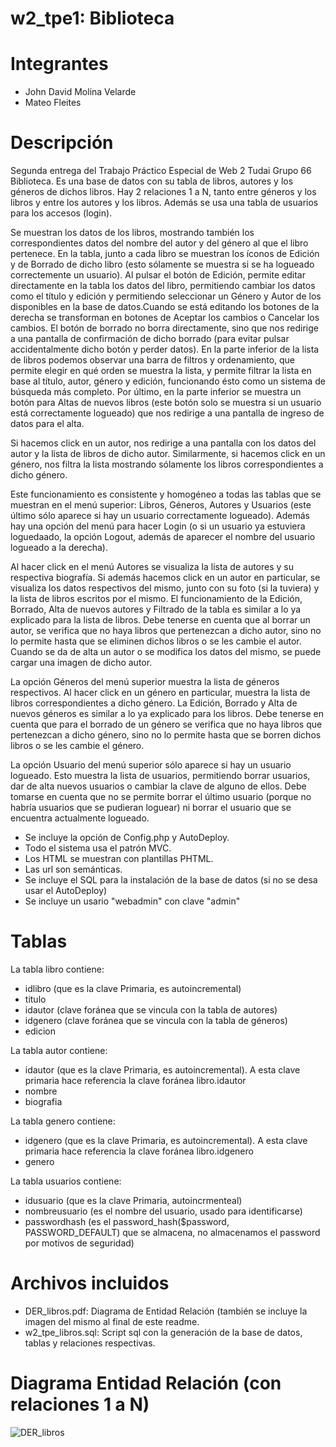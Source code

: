 # w2_tpe1: Biblioteca

# Integrantes
  * John David Molina Velarde
  * Mateo Fleites

# Descripción
Segunda entrega del Trabajo Práctico Especial de Web 2 Tudai Grupo 66 Biblioteca.
Es una base de datos con su tabla de libros, autores y los géneros de dichos libros. Hay 2 relaciones 1 a N, tanto entre géneros y los libros y entre los autores y los libros. Además se usa una tabla de usuarios para los accesos (login).

Se muestran los datos de los libros, mostrando también los correspondientes datos del nombre del autor y del género al que el libro pertenece. En la tabla, junto a cada libro se muestran los íconos de Edición y de Borrado de dicho libro (esto sólamente se muestra si se ha logueado correctemente un usuario). Al pulsar el botón de Edición, permite editar directamente en la tabla los datos del libro, permitiendo cambiar los datos como el título y edición y permitiendo seleccionar un Género y Autor de los disponibles en la base de datos.Cuando se está editando los botones de la derecha se transforman en botones de Aceptar los cambios o Cancelar los cambios. El botón de borrado no borra directamente, sino que nos redirige a una pantalla de confirmación de dicho borrado (para evitar pulsar accidentalmente dicho botón y perder datos). En la parte inferior de la lista de libros podemos observar una barra de filtros y ordenamiento, que permite elegir en qué orden se muestra la lista, y permite filtrar la lista en base al título, autor, género y edición, funcionando ésto como un sistema de búsqueda más completo. Por último, en la parte inferior se muestra un botón para Altas de nuevos libros (este botón solo se muestra si un usuario está correctamente logueado) que nos redirige a una pantalla de ingreso de datos para el alta. 

Si hacemos click en un autor, nos redirige a una pantalla con los datos del autor y la lista de libros de dicho autor. Similarmente, si hacemos click en un género, nos filtra la lista mostrando sólamente los libros correspondientes a dicho género.

Este funcionamiento es consistente y homogéneo a todas las tablas que se muestran en el menú superior: Libros, Géneros, Autores y Usuarios (este último sólo aparece si hay un usuario correctamente logueado). Además hay una opción del menú para hacer Login (o si un usuario ya estuviera loguedaado, la opción Logout, además de aparecer el nombre del usuario logueado a la derecha).

Al hacer click en el menú Autores se visualiza la lista de autores y su respectiva biografía. Si además hacemos click en un autor en particular, se visualiza los datos respectivos del mismo, junto con su foto (si la tuviera) y la lista de libros escritos por el mismo. El funcionamiento de la Edición, Borrado, Alta de nuevos autores y Filtrado de la tabla es similar a lo ya explicado para la lista de libros. Debe tenerse en cuenta que al borrar un autor, se verifica que no haya libros que pertenezcan a dicho autor, sino no lo permite hasta que se eliminen dichos libros o se les cambie el autor. Cuando se da de alta un autor o se modifica los datos del mismo, se puede cargar una imagen de dicho autor.

La opción Géneros del menú superior muestra la lista de géneros respectivos. Al hacer click en un género en particular, muestra la lista de libros correspondientes a dicho género. La Edición, Borrado y Alta de nuevos géneros es similar a lo ya explicado para los libros. Debe tenerse en cuenta que para el borrado de un género se verifica que no haya libros que pertenezcan a dicho género, sino no lo permite hasta que se borren dichos libros o se les cambie el género. 

La opción Usuario del menú superior sólo aparece si hay un usuario logueado. Esto muestra la lista de usuarios, permitiendo borrar usuarios, dar de alta nuevos usuarios o cambiar la clave de alguno de ellos. Debe tomarse en cuenta que no se permite borrar el último usuario (porque no habría usuarios que se pudieran loguear) ni borrar el usuario que se encuentra actualmente logueado.

  * Se incluye la opción de Config.php y AutoDeploy. 
  * Todo el sistema usa el patrón MVC. 
  * Los HTML se muestran con plantillas PHTML. 
  * Las url son semánticas. 
  * Se incluye el SQL para la instalación de la base de datos (si no se desa usar el AutoDeploy)
  * Se incluye un usario "webadmin" con clave "admin"

# Tablas
La tabla libro contiene:
  * idlibro (que es la clave Primaria, es autoincremental)
  * titulo
  * idautor (clave foránea que se vincula con la tabla de autores)
  * idgenero (clave foránea que se vincula con la tabla de géneros)
  * edicion

La tabla autor contiene:
  * idautor (que es la clave Primaria, es autoincremental). A esta clave primaria hace referencia la clave foránea libro.idautor
  * nombre
  * biografia

La tabla genero contiene:
  * idgenero (que es la clave Primaria, es autoincremental). A esta clave primaria hace referencia la clave foránea libro.idgenero
  * genero

La tabla usuarios contiene:
  * idusuario (que es la clave Primaria, autoincrmenteal)
  * nombreusuario (es el nombre del usuario, usado para identificarse)
  * passwordhash (es el password_hash($password, PASSWORD_DEFAULT) que se almacena, no almacenamos el password por motivos de seguridad)

# Archivos incluidos
  * DER_libros.pdf: Diagrama de Entidad Relación (también se incluye la imagen del mismo al final de este readme.
  * w2_tpe_libros.sql: Script sql con la generación de la base de datos, tablas y relaciones respectivas.

# Diagrama Entidad Relación (con relaciones 1 a N)
![DER_libros](https://github.com/user-attachments/assets/86f9bdd5-c3d0-4e7d-8ca5-3bbc74afcb5e)


